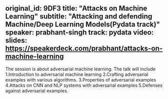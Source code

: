 original_id: 9DF3
title: "Attacks on Machine Learning"
subtitle: "Attacking and defending Machine/Deep Learning Models(Pydata track)"
speaker: prabhant-singh
track: pydata
video:
slides: https://speakerdeck.com/prabhant/attacks-on-machine-learning
---
The session is about adversarial machine learning. The talk will include
1.Introduction to adversarial machine learning
2.Crafting adversarial examples with various algorithms.
3.Properties of adversarial examples
4.Attacks on CNN and NLP systems with adversarial examples
5.Defenses against adversarial examples.